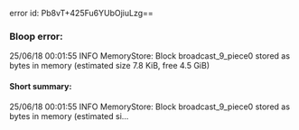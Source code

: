 error id: Pb8vT+425Fu6YUbOjiuLzg==
### Bloop error:

25/06/18 00:01:55 INFO MemoryStore: Block broadcast_9_piece0 stored as bytes in memory (estimated size 7.8 KiB, free 4.5 GiB)
#### Short summary: 

25/06/18 00:01:55 INFO MemoryStore: Block broadcast_9_piece0 stored as bytes in memory (estimated si...